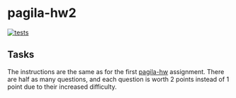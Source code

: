 # pagila-hw2
[![tests](https://github.com/nessakiani/pagila-hw2/workflows/tests/badge.svg)](https://github.com/nessakiani/pagila-hw2/actions?query=workflow%3Atests)

## Tasks

The instructions are the same as for the first [pagila-hw](https://github.com/mikeizbicki/pagila-hw) assignment.
There are half as many questions, and each question is worth 2 points instead of 1 point due to their increased difficulty.
